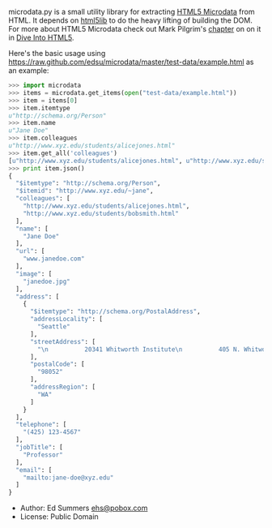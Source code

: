 microdata.py is a small utility library for extracting 
[HTML5 Microdata](http://dev.w3.org/html5/md/) from 
HTML. It depends on 
[html5lib](http://code.google.com/p/html5lib/)
to do the heavy lifting of building the DOM. 
For more about HTML5 Microdata check out Mark Pilgrim's 
[chapter](http://diveintohtml5.org/extensibility.html) on on it in 
[Dive Into HTML5](http://diveintohtml5.org/).

Here's the basic usage using https://raw.github.com/edsu/microdata/master/test-data/example.html as an example:

```python
>>> import microdata
>>> items = microdata.get_items(open("test-data/example.html"))
>>> item = items[0]
>>> item.itemtype
u"http://schema.org/Person"
>>> item.name
u"Jane Doe"
>>> item.colleagues
u"http://www.xyz.edu/students/alicejones.html"
>>> item.get_all('colleagues')
[u"http://www.xyz.edu/students/alicejones.html", u"http://www.xyz.edu/students/bobsmith.html"]
>>> print item.json()
{ 
  "$itemtype": "http://schema.org/Person",
  "$itemid": "http://www.xyz.edu/~jane",
  "colleagues": [
    "http://www.xyz.edu/students/alicejones.html",
    "http://www.xyz.edu/students/bobsmith.html"
  ],
  "name": [
    "Jane Doe"
  ],
  "url": [
    "www.janedoe.com"
  ],
  "image": [
    "janedoe.jpg"
  ],
  "address": [
    { 
      "$itemtype": "http://schema.org/PostalAddress",
      "addressLocality": [
        "Seattle"
      ],
      "streetAddress": [
        "\n          20341 Whitworth Institute\n          405 N. Whitworth\n" 
      ],
      "postalCode": [
        "98052"
      ],
      "addressRegion": [
        "WA"
      ]
    }
  ],
  "telephone": [
    "(425) 123-4567"
  ],
  "jobTitle": [
    "Professor"
  ],
  "email": [
    "mailto:jane-doe@xyz.edu"
  ]
}
```

* Author: Ed Summers <ehs@pobox.com>
* License: Public Domain
